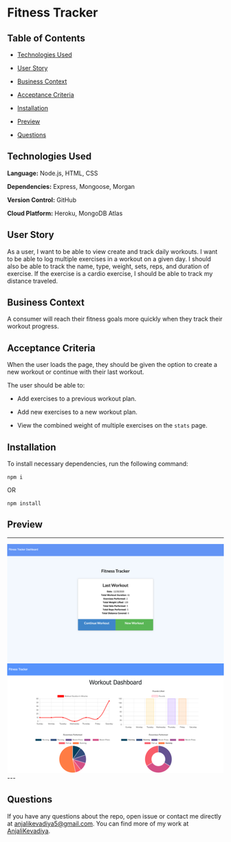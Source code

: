 # Fitness Tracker

## Table of Contents

- [Technologies Used](#technologies-used)

- [User Story](#user-story)

- [Business Context](#business-context)

- [Acceptance Criteria](#acceptance-criteria)

- [Installation](#installation)

- [Preview](#preview)

- [Questions](#questions)

## Technologies Used

**Language:** Node.js, HTML, CSS

**Dependencies:** Express, Mongoose, Morgan

**Version Control:** GitHub

**Cloud Platform:** Heroku, MongoDB Atlas

## User Story

As a user, I want to be able to view create and track daily workouts. I want to be able to log multiple exercises in a workout on a given day. I should also be able to track the name, type, weight, sets, reps, and duration of exercise. If the exercise is a cardio exercise, I should be able to track my distance traveled.

## Business Context

A consumer will reach their fitness goals more quickly when they track their workout progress.

## Acceptance Criteria

When the user loads the page, they should be given the option to create a new workout or continue with their last workout.

The user should be able to:

- Add exercises to a previous workout plan.

- Add new exercises to a new workout plan.

- View the combined weight of multiple exercises on the `stats` page.

## Installation

To install necessary dependencies, run the following command:

```
npm i
```

OR

```
npm install
```

## Preview

---

<img src="./public/images/home.png">
<img src="./public/images/dashboard.png">
---

## Questions

If you have any questions about the repo, open issue or contact me directly at [anjalikevadiya5@gmail.com](anjalikevadiya5@gmail.com). You can find more of my work at [AnjaliKevadiya](https://github.com/AnjaliKevadiya).
